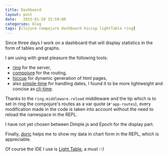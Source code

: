 ```yaml
---
title: Dashboard
layout: post
date:   2015-01-20 15:59:00
categories: blog
tags: [clojure compojure dashboard hiccup lightTable ring]
---
```


Since three days I work on a dashboard that
will display statistics in the form of tables and graphs.

I am using with great pleasure the following tools:

* [ring] for the server,
* [compojure] for the  routing,
* [hiccup] for dynamic generation of html pages,
* also [simple-time] for handling dates,
  I found it to be more lightweight and concise as [clj-time].

Thanks to the `ring.middleware.reload` middleware and the tip
which is to set in ring the compojure's routes as a var quote (`#'app-routes`),
every modification made in the code is taken into account
without the need to reload the namespace in the REPL.

I have not yet chosen between Dimple.js and Epoch
for the display part.

Finally, [doric] helps me to show my data in chart form in
the REPL, which is appreciable.

Of course the IDE I use is [Light Table], a must :-)

[ring]: https://github.com/ring-clojure/ring
[compojure]: https://github.com/weavejester/compojure
[hiccup]: https://github.com/weavejester/hiccup
[simple-time]: https://github.com/mbossenbroek/simple-time
[clj-time]: https://github.com/clj-time/clj-time
[doric]: https://github.com/joegallo/doric
[Light Table]: http://lighttable.com/
